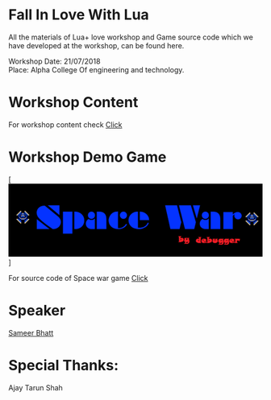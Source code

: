 # Fall In Love With Lua

All the materials of Lua+ love workshop and Game source code which we have developed at the workshop, can be found here.

Workshop Date: 21/07/2018</br>
Place: Alpha College Of engineering and technology.</br>

# Workshop Content

For workshop content check [Click](https://github.com/TheTuringClub/Fall-In-Love-With-Lua/blob/master/content)

# Workshop Demo Game

[![DemoGame](https://github.com/TheTuringClub/Fall-In-Love-With-Lua/blob/master/demo-game.png)]

For source code of Space war game [Click](https://github.com/TheTuringClub/Fall-In-Love-With-Lua/blob/master/space-war-demo)

# Speaker

[Sameer Bhatt](https://github.com/bhattsameer)


# Special Thanks:

Ajay Tarun Shah 


